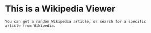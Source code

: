 # This is a Wikipedia Viewer #

```
You can get a random Wikipedia article, or search for a specific article from Wikipedia.
```